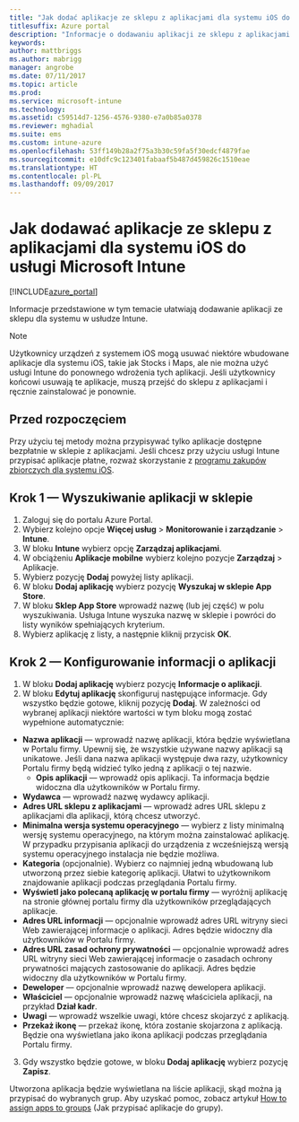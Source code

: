 ```yaml
---
title: "Jak dodać aplikacje ze sklepu z aplikacjami dla systemu iOS do usługi Intune"
titlesuffix: Azure portal
description: "Informacje o dodawaniu aplikacji ze sklepu z aplikacjami dla systemu iOS do usługi Intune."
keywords: 
author: mattbriggs
ms.author: mabrigg
manager: angrobe
ms.date: 07/11/2017
ms.topic: article
ms.prod: 
ms.service: microsoft-intune
ms.technology: 
ms.assetid: c59514d7-1256-4576-9380-e7a0b85a0378
ms.reviewer: mghadial
ms.suite: ems
ms.custom: intune-azure
ms.openlocfilehash: 53ff149b28a2f75a3b30c59fa5f30edcf4879fae
ms.sourcegitcommit: e10dfc9c123401fabaaf5b487d459826c1510eae
ms.translationtype: HT
ms.contentlocale: pl-PL
ms.lasthandoff: 09/09/2017
---
```

# <a name="how-to-add-ios-store-apps-to-microsoft-intune"></a>Jak dodawać aplikacje ze sklepu z aplikacjami dla systemu iOS do usługi Microsoft Intune

[!INCLUDE[azure_portal](./includes/azure_portal.md)]


Informacje przedstawione w tym temacie ułatwiają dodawanie aplikacji ze sklepu dla systemu w usłudze Intune.

>[!NOTE]
>Użytkownicy urządzeń z systemem iOS mogą usuwać niektóre wbudowane aplikacje dla systemu iOS, takie jak Stocks i Maps, ale nie można użyć usługi Intune do ponownego wdrożenia tych aplikacji. Jeśli użytkownicy końcowi usuwają te aplikacje, muszą przejść do sklepu z aplikacjami i ręcznie zainstalować je ponownie.

## <a name="before-you-start"></a>Przed rozpoczęciem

Przy użyciu tej metody można przypisywać tylko aplikacje dostępne bezpłatnie w sklepie z aplikacjami. Jeśli chcesz przy użyciu usługi Intune przypisać aplikacje płatne, rozważ skorzystanie z [programu zakupów zbiorczych dla systemu iOS](vpp-apps-ios.md).


## <a name="step-1---search-for-the-app-in-the-store"></a>Krok 1 — Wyszukiwanie aplikacji w sklepie

1. Zaloguj się do portalu Azure Portal.
2. Wybierz kolejno opcje **Więcej usług** > **Monitorowanie i zarządzanie** > **Intune**.
3. W bloku **Intune** wybierz opcję **Zarządzaj aplikacjami**.
4. W obciążeniu **Aplikacje mobilne** wybierz kolejno pozycje **Zarządzaj** > Aplikacje.
5. Wybierz pozycję **Dodaj** powyżej listy aplikacji.
6. W bloku **Dodaj aplikację** wybierz pozycję **Wyszukaj w sklepie App Store**.
7. W bloku **Sklep App Store** wprowadź nazwę (lub jej część) w polu wyszukiwania. Usługa Intune wyszuka nazwę w sklepie i powróci do listy wyników spełniających kryterium.
8. Wybierz aplikację z listy, a następnie kliknij przycisk **OK**.

## <a name="step-2---configure-app-information"></a>Krok 2 — Konfigurowanie informacji o aplikacji

1. W bloku **Dodaj aplikację** wybierz pozycję **Informacje o aplikacji**.
2. W bloku **Edytuj aplikację** skonfiguruj następujące informacje. Gdy wszystko będzie gotowe, kliknij pozycję **Dodaj**. W zależności od wybranej aplikacji niektóre wartości w tym bloku mogą zostać wypełnione automatycznie:
- **Nazwa aplikacji** — wprowadź nazwę aplikacji, która będzie wyświetlana w Portalu firmy. Upewnij się, że wszystkie używane nazwy aplikacji są unikatowe. Jeśli dana nazwa aplikacji występuje dwa razy, użytkownicy Portalu firmy będą widzieć tylko jedną z aplikacji o tej nazwie.
    - **Opis aplikacji** — wprowadź opis aplikacji. Ta informacja będzie widoczna dla użytkowników w Portalu firmy.
- **Wydawca** — wprowadź nazwę wydawcy aplikacji.
- **Adres URL sklepu z aplikacjami** — wprowadź adres URL sklepu z aplikacjami dla aplikacji, którą chcesz utworzyć.
- **Minimalna wersja systemu operacyjnego** — wybierz z listy minimalną wersję systemu operacyjnego, na którym można zainstalować aplikację. W przypadku przypisania aplikacji do urządzenia z wcześniejszą wersją systemu operacyjnego instalacja nie będzie możliwa.
- **Kategoria** (opcjonalnie). Wybierz co najmniej jedną wbudowaną lub utworzoną przez siebie kategorię aplikacji. Ułatwi to użytkownikom znajdowanie aplikacji podczas przeglądania Portalu firmy.
- **Wyświetl jako polecaną aplikację w portalu firmy** — wyróżnij aplikację na stronie głównej portalu firmy dla użytkowników przeglądających aplikacje.
- **Adres URL informacji** — opcjonalnie wprowadź adres URL witryny sieci Web zawierającej informacje o aplikacji. Adres będzie widoczny dla użytkowników w Portalu firmy.
- **Adres URL zasad ochrony prywatności** — opcjonalnie wprowadź adres URL witryny sieci Web zawierającej informacje o zasadach ochrony prywatności mających zastosowanie do aplikacji. Adres będzie widoczny dla użytkowników w Portalu firmy.
- **Deweloper** — opcjonalnie wprowadź nazwę dewelopera aplikacji.
- **Właściciel** — opcjonalnie wprowadź nazwę właściciela aplikacji, na przykład **Dział kadr**.
- **Uwagi** — wprowadź wszelkie uwagi, które chcesz skojarzyć z aplikacją.
- **Przekaż ikonę** — przekaż ikonę, która zostanie skojarzona z aplikacją. Będzie ona wyświetlana jako ikona aplikacji podczas przeglądania Portalu firmy.
3. Gdy wszystko będzie gotowe, w bloku **Dodaj aplikację** wybierz pozycję **Zapisz**.

Utworzona aplikacja będzie wyświetlana na liście aplikacji, skąd można ją przypisać do wybranych grup. Aby uzyskać pomoc, zobacz artykuł [How to assign apps to groups](apps-deploy.md) (Jak przypisać aplikacje do grupy).
